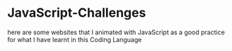 # JavaScript-Challenges

here are some websites that I animated with JavaScript as a good practice for what I have learnt in this Coding Language
